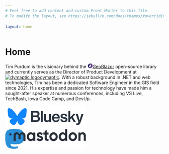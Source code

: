 ```yaml
---
# Feel free to add content and custom Front Matter to this file.
# To modify the layout, see https://jekyllrb.com/docs/themes/#overriding-theme-defaults

layout: home
---
```

# Home

Tim Purdum is the visionary behind the <a target="_blank" href="https://www.geoblazor.com">
    <img style="display: inline;" width="16" src="/assets/geoblazor.png">GeoBlazor</a> open-source library and currently serves as the Director of Product Development at <a target="_blank" href="https://www.dymaptic.com">
            <img style="display: inline;" width="16" src="https://www.dymaptic.com/wp-content/uploads/2021/02/dymaptic-smaller.png" alt="dymaptic logo" />dymaptic</a>. With a robust background in .NET and web technologies, Tim has been a dedicated Software Engineer in the GIS field since 2021. His expertise and passion for technology have made him a sought-after speaker at numerous conferences, including VS Live, TechBash, Iowa Code Camp, and DevUp.

<div id="social-col">
    <div id="bsky-section">
        <div id="bsky-header">
            <img alt="Bluesky" style="width: 16rem;" src="images/bsky.webp">
        </div>
        <div id="bsky-feed">
            <bsky-embed
                username="timpurdum.dev"
                mode="dark"
                limit="10"
                link-target="_blank"
                link-image="true"
                load-more="true"
                disable-styles="false"
                custom-styles=".border-slate-300 { border-color: #1185fe; } article > .flex.gap-2 { flex-direction: column; overflow: hidden } article > div > div > div.items-center { flex-direction: column; align-items: start; }"
                date-format='{"type":"absolute","options":{"year":"2-digit","month":"short","day":"numeric","hour":"numeric", "minute":"numeric"}}'>
            </bsky-embed>
        </div>
  </div>
    <div id="mastodon-section">
        <div id="mastodon-header">
            <img alt="Mastodon" style="width: 16rem;" src="images/mastodon-header.png">
         </div>
        <div id="mastodon"></div>
    </div>
</div>

<script src="main.js"></script>
<script type="module" src="https://cdn.jsdelivr.net/npm/bsky-embed/dist/bsky-embed.es.js" async></script>
